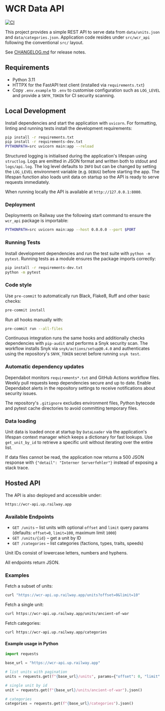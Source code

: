 # WCR Data API

[![CI](https://github.com/<owner>/wcr-api/actions/workflows/ci.yml/badge.svg)](https://github.com/<owner>/wcr-api/actions/workflows/ci.yml)

This project provides a simple REST API to serve data from `data/units.json` and
`data/categories.json`.
Application code resides under `src/wcr_api` following the conventional
`src/` layout.

See [CHANGELOG.md](CHANGELOG.md) for release notes.

## Requirements

- Python 3.11
- HTTPX for the FastAPI test client (installed via `requirements.txt`)
- Copy `.env.example` to `.env` to customise configuration such as
  ``LOG_LEVEL`` and provide a ``SNYK_TOKEN`` for CI security scanning.

## Local Development

Install dependencies and start the application with `uvicorn`.
For formatting, linting and running tests install the development requirements:

```bash
pip install -r requirements.txt
pip install -r requirements-dev.txt
PYTHONPATH=src uvicorn main:app --reload
```

Structured logging is initialised during the application's lifespan using
``structlog``. Logs are emitted in JSON format and written both to stdout and
``logs/api.log``. The log level defaults to ``INFO`` but can be changed by
setting the ``LOG_LEVEL`` environment variable (e.g. ``DEBUG``) before starting
the app. The lifespan function also loads unit data on startup so the API is
ready to serve requests immediately.

When running locally the API is available at `http://127.0.0.1:8000`.

### Deployment

Deployments on Railway use the following start command to ensure the
`wcr_api` package is importable:

```bash
PYTHONPATH=src uvicorn main:app --host 0.0.0.0 --port $PORT
```

### Running Tests

Install development dependencies and run the test suite with `python -m pytest`.
Running tests as a module ensures the package imports correctly:

```bash
pip install -r requirements-dev.txt
python -m pytest
```

### Code style

Use `pre-commit` to automatically run Black, Flake8, Ruff and
other basic checks:

```bash
pre-commit install
```

Run all hooks manually with:

```bash
pre-commit run --all-files
```

Continuous integration runs the same hooks and additionally checks
dependencies with `pip-audit` and performs a Snyk security scan.
The workflow installs Snyk via `snyk/actions/setup@0.4.0` and
authenticates using the repository's `SNYK_TOKEN` secret before running
`snyk test`.

### Automatic dependency updates

Dependabot monitors `requirements*.txt` and GitHub Actions workflow files.
Weekly pull requests keep dependencies secure and up to date. Enable
Dependabot alerts in the repository settings to receive notifications about
security issues.

The repository's `.gitignore` excludes environment files, Python bytecode and
pytest cache directories to avoid committing temporary files.

### Data loading

Unit data is loaded once at startup by `DataLoader` via the application's
lifespan context manager which keeps a dictionary for fast lookups. Use
`get_unit_by_id` to retrieve a specific unit without iterating over the entire
list.

If data files cannot be read, the application now returns a 500 JSON response
with `{"detail": "Interner Serverfehler"}` instead of exposing a stack
trace.

## Hosted API

The API is also deployed and accessible under:

```
https://wcr-api.up.railway.app
```

### Available Endpoints

- `GET /units` – list units with optional `offset` and `limit` query params
  (defaults: `offset=0`, `limit=100`, maximum limit `1000`)
- `GET /units/{id}` – get a unit by ID
- `GET /categories` – list categories (factions, types, traits, speeds)

Unit IDs consist of lowercase letters, numbers and hyphens.

All endpoints return JSON.

### Examples

Fetch a subset of units:

```bash
curl "https://wcr-api.up.railway.app/units?offset=0&limit=10"
```

Fetch a single unit:

```bash
curl https://wcr-api.up.railway.app/units/ancient-of-war
```

Fetch categories:

```bash
curl https://wcr-api.up.railway.app/categories
```

#### Example usage in Python

```python
import requests

base_url = "https://wcr-api.up.railway.app"

# list units with pagination
units = requests.get(f"{base_url}/units", params={"offset": 0, "limit": 10}).json()

# single unit by id
unit = requests.get(f"{base_url}/units/ancient-of-war").json()

# categories
categories = requests.get(f"{base_url}/categories").json()
```
